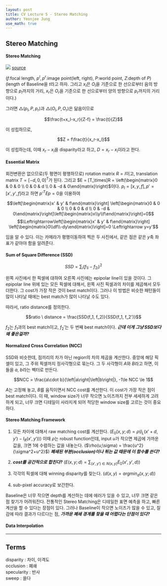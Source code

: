 ```yaml
---
layout: post
title: CV Lecture 5 - Stereo Matching
author: Yeonjee Jung
use_math: true
---
```


## Stereo Matching

#### Stereo Matching
![](https://www.researchgate.net/profile/Nathaniel_Short/publication/265115132/figure/fig7/AS:305305712906251@1449801962495/Simple-geometry-for-stereo-ranging-The-usual-goal-is-to-find-the-range-Z-from-the.png)
[source](https://www.researchgate.net/profile/Nathaniel_Short/publication/265115132/figure/fig7/AS:305305712906251@1449801962495/Simple-geometry-for-stereo-ranging-The-usual-goal-is-to-find-the-range-Z-from-the.png)

($f$:focal length, $p^l, p^r$:image point(left, right), $P$:world point, $Z$:depth of $P$)
(length of Baseline을 $t$라고 하자. 그리고 $x_l$은 $O_l$을 기준으로 한 선으로부터 음의 방향으로 $p_l$까지의 거리, $x_r$은 $O_r$을 기준으로 한 선으로부터 양의 방향으로 $p_r$까지의 거리이다.)

그러면 $\triangle(p_l, P, p_r)$과 $\triangle(O_l, P, O_r)$은 닮음이므로

$$\frac{t+x_l-x_r}{Z-f} = \frac{t}{Z}$$

이 성립하므로,

$$Z = f\frac{t}{x_r-x_l}$$

이 성립하는데, 이때 $x_r-x_l$을 disparity라고 하고, $D = x_r-x_l$이라고 한다.

#### Essential Matrix

회전변환은 없으므로(두 평면이 평행하므로) rotation matrix $R = I$이고, translation matrix $T = [-d, 0, 0]^T$가 된다. 그리고 $E = [T_\times]R = \left(\begin{matrix}0 & 0 & 0 \\ 0 & 0 & d \\ 0 & -d & 0\end{matrix}\right)$이다. $p_l = [x, y, f], p' = [x', y', f]$라고 하면 $p'^TEp=0$을 이용하여

$$\left[\begin{matrix}x' & y' & f\end{matrix}\right]
\left[\begin{matrix}0 & 0 & 0 \\ 0 & 0 & d \\ 0 & -d & 0\end{matrix}\right]\left[\begin{matrix}x\\y\\f\end{matrix}\right]=0$$
$$\Leftrightarrow\left[\begin{matrix}x' & y' & f\end{matrix}\right]
\left[\begin{matrix}0\\df\\-dy\end{matrix}\right]=0  \Leftrightarrow y=y'$$

임을 알 수 있다. 이는 카메라가 평행이동하여 찍은 두 사진에서, 같은 점은 같은 $y$축 좌표가 같아야 함을 알려준다.

#### Sum of Square Difference (SSD)

$$SSD = \sum_i(f_{1i}-f_{2i})^2$$

왼쪽 사진에서 한 픽셀에 대하여 오른쪽 사진에는 epipolar line이 있을 것이다. 그 epipolar line 위에 있는 모든 픽셀에 대해서, 왼쪽 사진 픽셀과의 차이를 제곱해서 모두 더한다. 그 cost가 가장 작은 것이 best match이다. 그러나 이 방법은 비슷한 패턴들이 많이 나타날 때에는 best match가 많이 나타날 수도 있다.

따라서, ratio distance를 정의한다.

$$ratio \ distance = \frac{SSD(f_1, f_2)}{SSD(f_1, f_2')}$$

$f_2$는 $f_1$과의 best match이고, $f_2'$는 두 번째 best match이다. **_근데 이게 그냥 SSD보다 왜 좋은걸까?_**

#### Normalized Cross Correlation (NCC)
SSD와 비슷한데, 점끼리의 차가 아닌 region의 차의 제곱을 계산한다. 중앙에 해당 픽셀이 있고, 그 주위 픽셀까지 정사각형으로 묶는다. 그 두 사각형이 $A$와 $B$라고 하면, 이들을 $a$, $b$라는 벡터로 만든다.

$$NCC = \frac{a\cdot b}{\left|a\right|\left|b\right|}, -1\le NCC \le 1$$

$A$는 고정해 놓고, $B$를 움직이면서 NCC cost를 계산한다. 이 cost가 가장 작은 점이 best match이다. 이 때, window size가 너무 작으면 노이즈까지 전부 세세하게 고려하게 되고, 너무 크면 디테일이 사라지게 되어 적당한 window size를 고르는 것이 중요하다.

#### Stereo Matching Framework

1. 모든 차이에 대해서 raw matching cost를 계산한다. ($E_0(x,y;d)=\rho(I_L(x'+d,y')-I_R(x',y'))$)
이때 $\rho$는 robust function인데, input $u$가 작으면 제곱에 가까운 값을, 크면 1에 수렴하는 값을 내놓는다. ($\rho(u;\sigma) = \frac{u^2}{\sigma^2+u^2}$) **_폐쇄된 부분(occlusion)이나 튀는 값 때문에 이 함수를 쓴다?_**

2. **_cost를 공간적으로 합친다?_** ($E(x,y;d)=\sum_{(x',y')\in N(x,y)}E_0(x',y',d)$)

3. 각각의 픽셀에 대해 winning disparity를 찾는다. ($d(x,y)=argmin_d(x,y;d)$)

4. sub-pixel accuracy로 보간한다.

Baseline은 너무 작으면 depth를 계산하는 데에 에러가 있을 수 있고, 너무 크면 같은 점 찾기가 어려워진다. 전통적인 Stereo Matching은 디테일한 표면 예측을 하고, 빠른 계산을 할 수 있다는 장점이 있다. 그러나 Baseline이 작으면 노이즈가 많을 수 있고, 질감에 따라 결과가 다르다는 점, **_가까운 폐쇄 경계를 찾을 때 어렵다는 단점이 있다?_**

#### Data Interpolation



---
## Terms
disparity : 차이, 이격도  
occlusion : 폐쇄  
specularity : 반사  
sweep : 쓸다  
